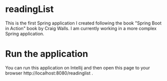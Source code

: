 # readingList

This is the first Spring application I created following the book "Spring Boot in Action" book by Craig Walls. I am currently working in a more complex Spring application.

# Run the application

You can run this application on Intellij and then open this page to your browser http://localhost:8080/readinglist .
